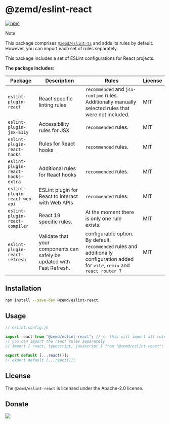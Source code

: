 # @zemd/eslint-react

[![npm](https://img.shields.io/npm/v/@zemd/eslint-react?color=0000ff&label=npm&labelColor=000)](https://npmjs.com/package/@zemd/eslint-react)

> [!NOTE]
> This package comprises [`@zemd/eslint-ts`](https://npmjs.com/package/@zemd/eslint-ts) and adds its rules by default. However, you can import each set of rules separately.

This package includes a set of ESLint configurations for React projects.

**The package includes**:

| Package                           | Description                                                            | Rules                                                                                                                              | License |
| --------------------------------- | ---------------------------------------------------------------------- | ---------------------------------------------------------------------------------------------------------------------------------- | ------- |
| `eslint-plugin-react`             | React specific linting rules                                           | `recommended` and `jsx-runtime` rules. Additionally manually selected rules that were not included.                                | MIT     |
| `eslint-plugin-jsx-a11y`          | Accessibility rules for JSX                                            | `recommended` rules.                                                                                                               | MIT     |
| `eslint-plugin-react-hooks`       | Rules for React hooks                                                  | `recommended` rules.                                                                                                               | MIT     |
| `eslint-plugin-react-hooks-extra` | Additional rules for React hooks                                       | `recommended` rules.                                                                                                               | MIT     |
| `eslint-plugin-react-web-api`     | ESLint plugin for React to interact with Web APIs                      | `recommended` rules.                                                                                                               | MIT     |
| `eslint-plugin-react-compiler`    | React 19 specific rules.                                               | At the moment there is only one rule exists.                                                                                       | MIT     |
| `eslint-plugin-react-refresh`     | Validate that your components can safely be updated with Fast Refresh. | configurable option. By default, `recommended` rules and additionally configuration added for `vite`, `remix` and `react router 7` | MIT     |

## Installation

```bash
npm install --save-dev @zemd/eslint-react
```

## Usage

```javascript
// eslint.config.js

import react from "@zemd/eslint-react"; // <- this will import all rules including the @zemd/eslint-ts rules
// you can import the react rules separately
// import { react, typescript, javascript } from "@zemd/eslint-react";

export default [...react()];
// export default [...react()];
```

## License

The `@zemd/eslint-react` is licensed under the Apache-2.0 license.

## Donate

[![](https://img.shields.io/static/v1?label=UNITED24&message=support%20Ukraine&color=blue)](https://u24.gov.ua/)
